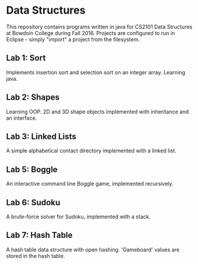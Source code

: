 # Data Structures
This repository contains programs written in java for CS2101 Data Structures at Bowdoin College during Fall 2016. Projects are configured to run in Eclipse - simply "import" a project from the filesystem.

## Lab 1: Sort
Implements insertion sort and selection sort on an integer array. Learning java.

## Lab 2: Shapes
Learning OOP. 2D and 3D shape objects implemented with inheritance and an interface.

## Lab 3: Linked Lists
A simple alphabetical contact directory implemented with a linked list.

## Lab 5: Boggle
An interactive command line Boggle game, implemented recursively.

## Lab 6: Sudoku
A brute-force solver for Sudoku, implemented with a stack.

## Lab 7: Hash Table
A hash table data structure with open hashing. 'Gameboard' values are stored in the hash table.
